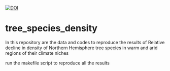 [![DOI](https://zenodo.org/badge/659164952.svg)](https://zenodo.org/badge/latestdoi/659164952)

# tree_species_density
In this repository are the data and codes to reproduce the results of Relative decline in density of Northern Hemisphere tree species in warm and arid regions of their climate niches

run the makefile script to reproduce all the results

